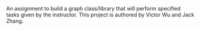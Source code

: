 An assignment to build a graph class/library that will perform specified tasks given by the instructor. This project is authored by Victor Wu and Jack Zhang.

